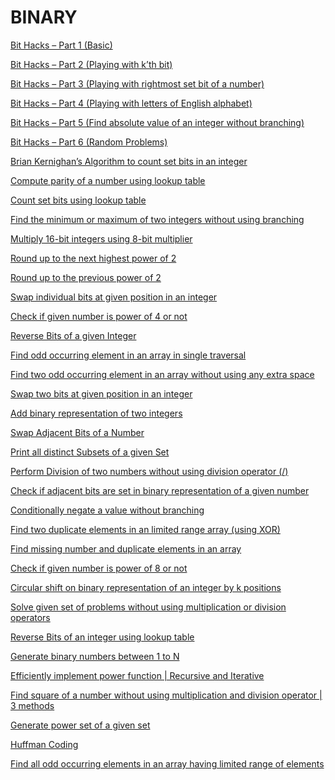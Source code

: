 # BINARY

[Bit Hacks – Part 1 (Basic)
](http://www.techiedelight.com/bit-hacks-part-1-basic/)

[Bit Hacks – Part 2 (Playing with k’th bit)
](http://www.techiedelight.com/bit-hacks-part-2-playing-kth-bit/)

[Bit Hacks – Part 3 (Playing with rightmost set bit of a number)
](http://www.techiedelight.com/bit-hacks-part-3-playing-rightmost-set-bit-number/)

[Bit Hacks – Part 4 (Playing with letters of English alphabet)
](http://www.techiedelight.com/bit-hacks-part-4-playing-letters-english-alphabet/)

[Bit Hacks – Part 5 (Find absolute value of an integer without branching)
](http://www.techiedelight.com/bit-hacks-part-5-find-absolute-value-integer-without-branching/)

[Bit Hacks – Part 6 (Random Problems)
](http://www.techiedelight.com/bit-hacks-part-6-random-problems/)

[Brian Kernighan’s Algorithm to count set bits in an integer
](http://www.techiedelight.com/brian-kernighans-algorithm-count-set-bits-integer/)

[Compute parity of a number using lookup table
](http://www.techiedelight.com/compute-parity-number-using-lookup-table/)

[Count set bits using lookup table
](http://www.techiedelight.com/count-set-bits-using-lookup-table/)

[Find the minimum or maximum of two integers without using branching
](http://www.techiedelight.com/find-minimum-maximum-two-integers-without-using-branching/)

[Multiply 16-bit integers using 8-bit multiplier
](http://www.techiedelight.com/multiply-16-bit-integers-using-8-bit-multiplier/)

[Round up to the next highest power of 2
](http://www.techiedelight.com/round-next-highest-power-2/)

[Round up to the previous power of 2
](http://www.techiedelight.com/round-previous-power-2/)

[Swap individual bits at given position in an integer
](http://www.techiedelight.com/swap-individual-bits-given-position-integer/)

[Check if given number is power of 4 or not
](http://www.techiedelight.com/check-given-number-power-of-4/)

[Reverse Bits of a given Integer
](http://www.techiedelight.com/reverse-bits-of-given-integer/)

[Find odd occurring element in an array in single traversal
](http://www.techiedelight.com/find-odd-occurring-element-array-single-traversal/)

[Find two odd occurring element in an array without using any extra space
](http://www.techiedelight.com/find-two-odd-occurring-element-array-without-extra-space/)

[Swap two bits at given position in an integer
](http://www.techiedelight.com/swap-two-bits-given-position-integer/)

[Add binary representation of two integers
](http://www.techiedelight.com/add-binary-representation-two-integers/)

[Swap Adjacent Bits of a Number
](http://www.techiedelight.com/swap-adjacent-bits-number/)

[Print all distinct Subsets of a given Set
](http://www.techiedelight.com/print-distinct-subsets-given-set/)

[Perform Division of two numbers without using division operator (/)
](http://www.techiedelight.com/perform-division-two-numbers-without-using-division-operator/)

[Check if adjacent bits are set in binary representation of a given number
](http://www.techiedelight.com/check-adjacent-bits-set-binary-representation-number/)

[Conditionally negate a value without branching
](http://www.techiedelight.com/conditionally-negate-value-without-branching/)

[Find two duplicate elements in an limited range array (using XOR)
](http://www.techiedelight.com/find-two-duplicate-elements-limited-range-array-using-xor/)

[Find missing number and duplicate elements in an array
](http://www.techiedelight.com/find-missing-number-duplicate-elements-array/)

[Check if given number is power of 8 or not
](http://www.techiedelight.com/check-given-number-power-8-not/)

[Circular shift on binary representation of an integer by k positions
](http://www.techiedelight.com/circular-shift-integer-k-positions/)

[Solve given set of problems without using multiplication or division operators
](http://www.techiedelight.com/solve-problems-without-using-multiplication-division-operators/)

[Reverse Bits of an integer using lookup table
](http://www.techiedelight.com/reverse-bits-integer-using-lookup-table/)

[Generate binary numbers between 1 to N
](http://www.techiedelight.com/generate-binary-numbers-1-n/)

[Efficiently implement power function | Recursive and Iterative
](http://www.techiedelight.com/power-function-implementation-recursive-iterative/)

[Find square of a number without using multiplication and division operator | 3 methods
](http://www.techiedelight.com/find-square-number-without-using-multiplication-division-operator/)

[Generate power set of a given set
](http://www.techiedelight.com/generate-power-set-given-set/)

[Huffman Coding
](http://www.techiedelight.com/huffman-coding/)

[Find all odd occurring elements in an array having limited range of elements](http://www.techiedelight.com/find-odd-occurring-elements-array/)

